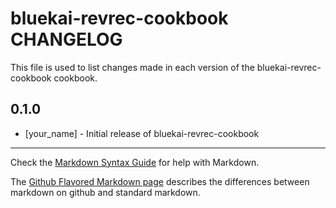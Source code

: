 bluekai-revrec-cookbook CHANGELOG
=================================

This file is used to list changes made in each version of the bluekai-revrec-cookbook cookbook.

0.1.0
-----
- [your_name] - Initial release of bluekai-revrec-cookbook

- - -
Check the [Markdown Syntax Guide](http://daringfireball.net/projects/markdown/syntax) for help with Markdown.

The [Github Flavored Markdown page](http://github.github.com/github-flavored-markdown/) describes the differences between markdown on github and standard markdown.
